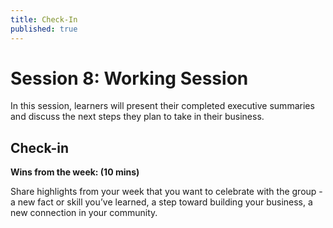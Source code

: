 ```yaml
---
title: Check-In
published: true
---
```

# Session 8: Working Session 

In this session, learners will present their completed executive summaries and discuss the next steps they plan to take in their business.

## Check-in 

**Wins from the week: (10 mins)**

Share highlights from your week that you want to celebrate with the group - a new fact or skill you’ve learned, a step toward building your business, a new connection in your community. 
